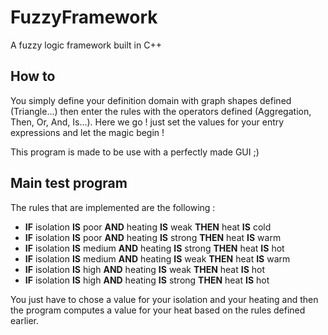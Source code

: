 # FuzzyFramework
A fuzzy logic framework built in C++

## How to

You simply define your definition domain with graph shapes defined (Triangle...) then enter the rules with the operators defined (Aggregation, Then, Or, And, Is...).
Here we go ! just set the values for your entry expressions and let the magic begin !

This program is made to be use with a perfectly made GUI ;)

## Main test program

The rules that are implemented are the following :

* **IF** isolation **IS** poor **AND** heating **IS** weak **THEN** heat **IS** cold
* **IF** isolation **IS** poor **AND** heating **IS** strong **THEN** heat **IS** warm
* **IF** isolation **IS** medium **AND** heating **IS** strong **THEN** heat **IS** hot
* **IF** isolation **IS** medium **AND** heating **IS** weak **THEN** heat **IS** warm
* **IF** isolation **IS** high **AND** heating **IS** weak **THEN** heat **IS** hot
* **IF** isolation **IS** high **AND** heating **IS** strong **THEN** heat **IS** hot

You just have to chose a value for your isolation and your heating and then the program computes a value for your heat based on the rules defined earlier.

